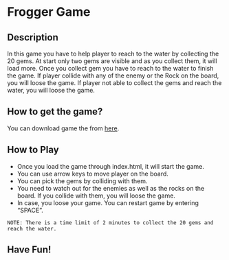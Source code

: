 Frogger Game
===============================

## Description
In this game you have to help player to reach to the water by collecting the 20 gems. At start only two gems are visible and as you collect them, it will load more. Once you collect gem you have to reach to the water to finish the game. If player collide with any of the enemy or the Rock on the board, you will loose the game. If player not able to collect the gems and reach the water, you will loose the game.

## How to get the game?
You can download game the from [here](https://github.com/pinakshah/frontend-nanodegree-arcade-game).

## How to Play
* Once you load the game through index.html, it will start the game.
* You can use arrow keys to move player on the board.
* You can pick the gems by colliding with them.
* You need to watch out for the enemies as well as the rocks on the board. If you collide with them,  you will loose the game.
* In case, you loose your game. You can restart game by entering “SPACE”.

`NOTE: There is a time limit of 2 minutes to collect the 20 gems and reach the water.`

## Have Fun!